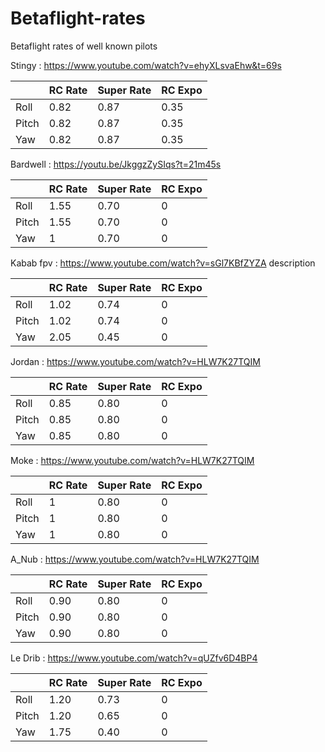 # Betaflight-rates
Betaflight rates of well known pilots

Stingy : https://www.youtube.com/watch?v=ehyXLsvaEhw&t=69s

|      |RC Rate |Super Rate |RC Expo |
|------|--------|-----------|--------|
|Roll  |0.82    |0.87       |0.35    |
|Pitch |0.82    |0.87       |0.35    |
|Yaw   |0.82    |0.87       |0.35    |

Bardwell : https://youtu.be/JkggzZySIqs?t=21m45s

|      |RC Rate |Super Rate |RC Expo |
|------|--------|-----------|--------|
|Roll  |1.55    |0.70       |0       |
|Pitch |1.55    |0.70       |0       |
|Yaw   |1       |0.70       |0       |

Kabab fpv : https://www.youtube.com/watch?v=sGl7KBfZYZA description

|      |RC Rate |Super Rate |RC Expo |
|------|--------|-----------|--------|
|Roll  |1.02    |0.74       |0       |
|Pitch |1.02    |0.74       |0       |
|Yaw   |2.05    |0.45       |0       |

Jordan : https://www.youtube.com/watch?v=HLW7K27TQIM

|      |RC Rate |Super Rate |RC Expo |
|------|--------|-----------|--------|
|Roll  |0.85    |0.80       |0       |
|Pitch |0.85    |0.80       |0       |
|Yaw   |0.85    |0.80       |0       |

Moke : https://www.youtube.com/watch?v=HLW7K27TQIM

|      |RC Rate |Super Rate |RC Expo |
|------|--------|-----------|--------|
|Roll  |1    |0.80       |0       |
|Pitch |1    |0.80       |0       |
|Yaw   |1    |0.80       |0       |

A_Nub : https://www.youtube.com/watch?v=HLW7K27TQIM

|      |RC Rate |Super Rate |RC Expo |
|------|--------|-----------|--------|
|Roll  |0.90    |0.80       |0       |
|Pitch |0.90    |0.80       |0       |
|Yaw   |0.90    |0.80       |0       |

Le Drib : https://www.youtube.com/watch?v=qUZfv6D4BP4

|      |RC Rate |Super Rate |RC Expo |
|------|--------|-----------|--------|
|Roll  |1.20    |0.73       |0       |
|Pitch |1.20    |0.65       |0       |
|Yaw   |1.75    |0.40       |0       |
